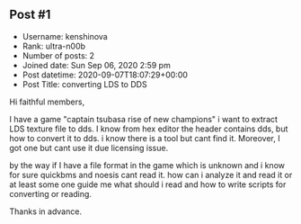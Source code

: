 ## Post #1
- Username: kenshinova
- Rank: ultra-n00b
- Number of posts: 2
- Joined date: Sun Sep 06, 2020 2:59 pm
- Post datetime: 2020-09-07T18:07:29+00:00
- Post Title: converting LDS to DDS

Hi faithful members,

I have a game "captain tsubasa rise of new champions" i want to extract LDS texture file to dds. I know from hex editor the header contains dds, but how to convert it to dds.
i know there is a tool but cant find it. Moreover, I got one but cant use it due licensing issue. 

by the way if I have a file format in the game which is unknown and i know for sure quickbms and noesis cant read it. how can i analyze it and read it or at least some one guide me what should i read and how to write scripts for converting or reading. 

Thanks in advance.
